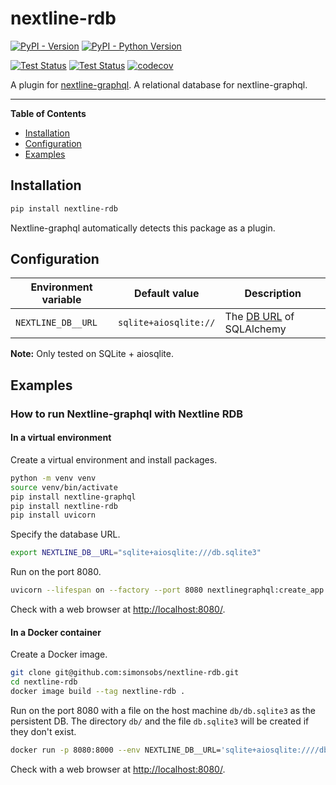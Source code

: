 # nextline-rdb

[![PyPI - Version](https://img.shields.io/pypi/v/nextline-rdb.svg)](https://pypi.org/project/nextline-rdb)
[![PyPI - Python Version](https://img.shields.io/pypi/pyversions/nextline-rdb.svg)](https://pypi.org/project/nextline-rdb)

[![Test Status](https://github.com/simonsobs/nextline-rdb/actions/workflows/unit-test.yml/badge.svg)](https://github.com/simonsobs/nextline-rdb/actions/workflows/unit-test.yml)
[![Test Status](https://github.com/simonsobs/nextline-rdb/actions/workflows/type-check.yml/badge.svg)](https://github.com/simonsobs/nextline-rdb/actions/workflows/type-check.yml)
[![codecov](https://codecov.io/gh/simonsobs/nextline-rdb/branch/main/graph/badge.svg)](https://codecov.io/gh/simonsobs/nextline-rdb)

A plugin for [nextline-graphql](https://github.com/simonsobs/nextline-graphql).
A relational database for nextline-graphql.

---

**Table of Contents**

- [Installation](#installation)
- [Configuration](#configuration)
- [Examples](#examples)

## Installation

```bash
pip install nextline-rdb
```

Nextline-graphql automatically detects this package as a plugin.

## Configuration

| Environment variable | Default value         | Description                                                                                   |
| -------------------- | --------------------- | --------------------------------------------------------------------------------------------- |
| `NEXTLINE_DB__URL`   | `sqlite+aiosqlite://` | The [DB URL](https://docs.sqlalchemy.org/en/20/core/engines.html#database-urls) of SQLAlchemy |

**Note:** Only tested on SQLite + aiosqlite.

## Examples

### How to run Nextline-graphql with Nextline RDB

#### In a virtual environment

Create a virtual environment and install packages.

```bash
python -m venv venv
source venv/bin/activate
pip install nextline-graphql
pip install nextline-rdb
pip install uvicorn
```

Specify the database URL.

```bash
export NEXTLINE_DB__URL="sqlite+aiosqlite:///db.sqlite3"
```

Run on the port 8080.

```bash
uvicorn --lifespan on --factory --port 8080 nextlinegraphql:create_app
```

Check with a web browser at <http://localhost:8080/>.

#### In a Docker container

Create a Docker image.

```bash
git clone git@github.com:simonsobs/nextline-rdb.git
cd nextline-rdb
docker image build --tag nextline-rdb .
```

Run on the port 8080 with a file on the host machine `db/db.sqlite3` as the
persistent DB.
The directory `db/` and the file `db.sqlite3` will be created if
they don't exist.

```bash
docker run -p 8080:8000 --env NEXTLINE_DB__URL='sqlite+aiosqlite:////db/db.sqlite3' -v "$(pwd)/db:/db" nextline-rdb
```

Check with a web browser at <http://localhost:8080/>.
